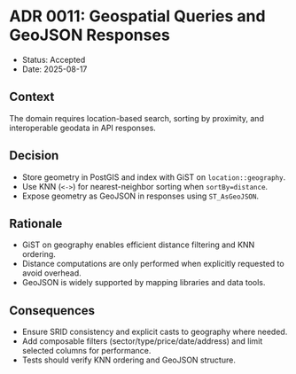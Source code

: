 # ADR 0011: Geospatial Queries and GeoJSON Responses

- Status: Accepted
- Date: 2025-08-17

## Context

The domain requires location-based search, sorting by proximity, and interoperable geodata in API responses.

## Decision

- Store geometry in PostGIS and index with GiST on `location::geography`.
- Use KNN (`<->`) for nearest-neighbor sorting when `sortBy=distance`.
- Expose geometry as GeoJSON in responses using `ST_AsGeoJSON`.

## Rationale

- GiST on geography enables efficient distance filtering and KNN ordering.
- Distance computations are only performed when explicitly requested to avoid overhead.
- GeoJSON is widely supported by mapping libraries and data tools.

## Consequences

- Ensure SRID consistency and explicit casts to geography where needed.
- Add composable filters (sector/type/price/date/address) and limit selected columns for performance.
- Tests should verify KNN ordering and GeoJSON structure.
